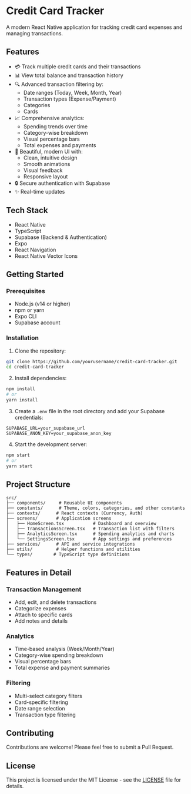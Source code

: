 # Credit Card Tracker

A modern React Native application for tracking credit card expenses and managing transactions.

## Features

- 💳 Track multiple credit cards and their transactions
- 📊 View total balance and transaction history
- 🔍 Advanced transaction filtering by:
  - Date ranges (Today, Week, Month, Year)
  - Transaction types (Expense/Payment)
  - Categories
  - Cards
- 📈 Comprehensive analytics:
  - Spending trends over time
  - Category-wise breakdown
  - Visual percentage bars
  - Total expenses and payments
- 📱 Beautiful, modern UI with:
  - Clean, intuitive design
  - Smooth animations
  - Visual feedback
  - Responsive layout
- 🔒 Secure authentication with Supabase
- ✨ Real-time updates

## Tech Stack

- React Native
- TypeScript
- Supabase (Backend & Authentication)
- Expo
- React Navigation
- React Native Vector Icons

## Getting Started

### Prerequisites

- Node.js (v14 or higher)
- npm or yarn
- Expo CLI
- Supabase account

### Installation

1. Clone the repository:
```bash
git clone https://github.com/yourusername/credit-card-tracker.git
cd credit-card-tracker
```

2. Install dependencies:
```bash
npm install
# or
yarn install
```

3. Create a `.env` file in the root directory and add your Supabase credentials:
```
SUPABASE_URL=your_supabase_url
SUPABASE_ANON_KEY=your_supabase_anon_key
```

4. Start the development server:
```bash
npm start
# or
yarn start
```

## Project Structure

```
src/
├── components/     # Reusable UI components
├── constants/      # Theme, colors, categories, and other constants
├── contexts/      # React contexts (Currency, Auth)
├── screens/       # Application screens
│   ├── HomeScreen.tsx           # Dashboard and overview
│   ├── TransactionsScreen.tsx   # Transaction list with filters
│   ├── AnalyticsScreen.tsx      # Spending analytics and charts
│   └── SettingsScreen.tsx       # App settings and preferences
├── services/      # API and service integrations
├── utils/         # Helper functions and utilities
└── types/        # TypeScript type definitions
```

## Features in Detail

### Transaction Management
- Add, edit, and delete transactions
- Categorize expenses
- Attach to specific cards
- Add notes and details

### Analytics
- Time-based analysis (Week/Month/Year)
- Category-wise spending breakdown
- Visual percentage bars
- Total expense and payment summaries

### Filtering
- Multi-select category filters
- Card-specific filtering
- Date range selection
- Transaction type filtering

## Contributing

Contributions are welcome! Please feel free to submit a Pull Request.

## License

This project is licensed under the MIT License - see the [LICENSE](LICENSE) file for details.
